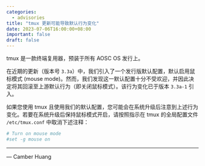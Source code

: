 ```yaml
---
categories:
  - advisories
title: "tmux 更新可能导致默认行为变化"
date: 2023-07-06T16:00:00+08:00
important: false
draft: false
---
```


tmux 是一款终端复用器，预装于所有 AOSC OS 发行上。

在近期的更新（版本号 `3.3a`）中，我们引入了一个发行版默认配置，默认启用鼠标模式 (mouse mode)。然而，我们发现这一默认配置十分不受欢迎，并因此决定将其回滚至上游默认行为（即关闭鼠标模式）。该行为变化已于版本 `3.3a-1` 引入。

如果您使用 tmux 且使用我们的默认配置，您可能会在系统升级后注意到上述行为变化。若要在系统升级后保持鼠标模式开启，请按照指示在 tmux 的全局配置文件 `/etc/tmux.conf` 中取消下述注释：

```conf
# Turn on mouse mode
#set -g mouse on
```

---

— Camber Huang 
